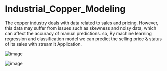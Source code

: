 # Industrial_Copper_Modeling

The copper industry deals with data related to sales and pricing. However, this data may suffer from issues such as skewness and noisy data, which can affect the accuracy of manual predictions. so, 
By machine learning regression and classification model we can predict the selling price &  status of its sales with streamlit Application.

![image](https://github.com/VISHNU-ARAVIND-99/Industrial_-Copper_Modeling/assets/116996284/3b2b63be-863b-437b-b607-c04ec721b656)

![image](https://github.com/VISHNU-ARAVIND-99/Industrial_-Copper_Modeling/assets/116996284/60536fa4-dd50-4aec-8346-5129c9d25016)

